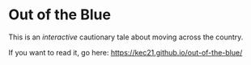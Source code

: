 # Out of the Blue

This is an *interactive* cautionary tale about moving across the country.

If you want to read it, go here: https://kec21.github.io/out-of-the-blue/